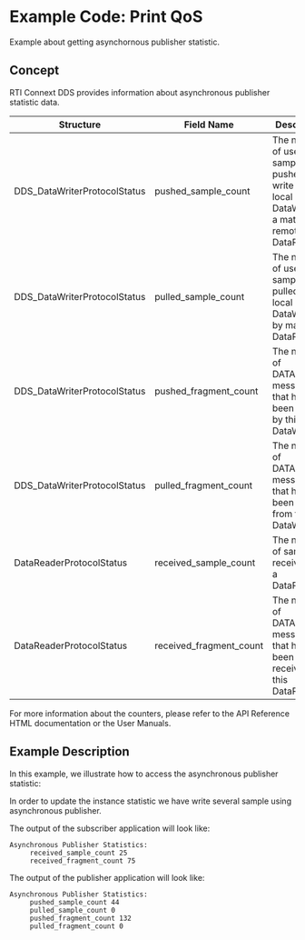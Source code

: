 # Example Code: Print QoS

Example about getting asynchornous publisher statistic.

## Concept

RTI Connext DDS provides information about asynchronous publisher statistic data.

| Structure | Field Name | Description |
| --------- | ---------- | ----------- |
| DDS_DataWriterProtocolStatus | pushed_sample_count | The number of user samples pushed on write from a local DataWriter to a matching remote DataReader. |
| DDS_DataWriterProtocolStatus | pulled_sample_count | The number of user samples pulled from local DataWriter by matching DataReaders. |
| DDS_DataWriterProtocolStatus | pushed_fragment_count | The number of DATA_FRAG messages that have been pushed by this DataWriter. |
| DDS_DataWriterProtocolStatus | pulled_fragment_count | The number of DATA_FRAG messages that have been pulled from this DataWriter. |
| DataReaderProtocolStatus | received_sample_count | The number of samples received by a DataReader. |
| DataReaderProtocolStatus | received_fragment_count | The number of DATA_FRAG messages that have been received by this DataReader. |

For more information about the counters, please refer to the API Reference HTML
documentation or the User Manuals.

## Example Description

In this example, we illustrate how to access the asynchronous publisher statistic:

In order to update the instance statistic we have write several sample using
asynchronous publisher.

The output of the subscriber application will look like:

```plaintext
Asynchronous Publisher Statistics:
     received_sample_count 25
     received_fragment_count 75
```

The output of the publisher application will look like:

```plaintext
Asynchronous Publisher Statistics:
     pushed_sample_count 44
     pulled_sample_count 0
     pushed_fragment_count 132
     pulled_fragment_count 0
```
